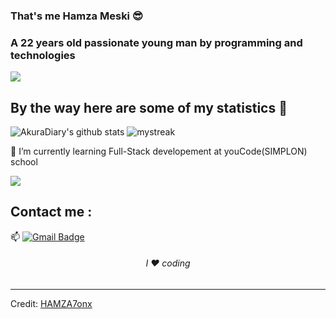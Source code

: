 

### That's me Hamza Meski 😎
### A 22 years old passionate young man by programming and technologies

<a href="https://www.youtube.com/watch?v=dQw4w9WgXcQ"><img src="https://user-images.githubusercontent.com/73097560/115834477-dbab4500-a447-11eb-908a-139a6edaec5c.gif"></a>

## By the way here are some of my statistics 🚀
![AkuraDiary's github stats](https://github-readme-stats.vercel.app/api?username=HAMZA7onx&show_icons=true&theme=tokyonight)
<img src="https://github-readme-streak-stats.herokuapp.com/?user=HAMZA7onx&theme=tokyonight" alt="mystreak"/>

🌱 I’m currently learning Full-Stack developement at youCode(SIMPLON) school

<a href="https://www.youtube.com/watch?v=dQw4w9WgXcQ"><img src="https://user-images.githubusercontent.com/73097560/115834477-dbab4500-a447-11eb-908a-139a6edaec5c.gif"></a>

## Contact me : 
📫 [![Gmail Badge](https://img.shields.io/badge/-meskihamza5@@gmail.com-blue?style=flat-roundedrectangle&logo=Gmail&logoColor=white&link=mailto:meskihamza5@gmail.com)](meskihamza5@gmail.com)

<h6 align="center">I ❤️ coding</h6>

------
Credit: [HAMZA7onx](https://github.com/HAMZA7onx)

<!--
**AkuraDiary/AkuraDIary** is a ✨ _special_ ✨ repository because its `README.md` (this file) appears on your GitHub profile.

Here are some ideas to get you started:

- 🌱 I’m currently learning Full-Stack developement at youCode(SIMPLON)
- 💬 Ask me about ...
- 📫 How to reach me: ...
- 😄 Pronouns: ...
- ⚡ Fun fact: ...
-->
